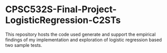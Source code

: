 # CPSC532S-Final-Project-LogisticRegression-C2STs
This repository hosts the code used generate and support the empirical findings of my implementation and exploration of logistic regression based two sample tests.

